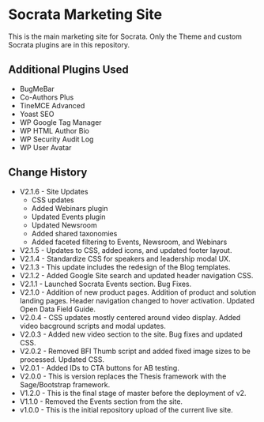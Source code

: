 # Socrata Marketing Site
This is the main marketing site for Socrata. Only the Theme and custom Socrata plugins are in this repository.

Additional Plugins Used
---
- BugMeBar
- Co-Authors Plus
- TineMCE Advanced
- Yoast SEO
- WP Google Tag Manager
- WP HTML Author Bio
- WP Security Audit Log
- WP User Avatar

Change History
---
- V2.1.6 - Site Updates
  * CSS updates
  * Added Webinars plugin
  * Updated Events plugin
  * Updated Newsroom
  * Added shared taxonomies
  * Added faceted filtering to Events, Newsroom, and Webinars
- V2.1.5 - Updates to CSS, added icons, and updated footer layout.
- V2.1.4 - Standardize CSS for speakers and leadership modal UX.
- V2.1.3 - This update includes the redesign of the Blog templates.
- V2.1.2 - Added Google Site search and updated header navigation CSS.
- V2.1.1 - Launched Socrata Events section. Bug Fixes.
- V2.1.0 - Addition of new product pages. Addition of product and solution landing pages. Header navigation changed to hover activation. Updated Open Data Field Guide.
- V2.0.4 - CSS updates mostly centered around video display. Added video bacground scripts and modal updates.
- V2.0.3 - Added new video section to the site. Bug fixes and updated CSS.
- V2.0.2 - Removed BFI Thumb script and added fixed image sizes to be processed. Updated CSS.
- V2.0.1 - Added IDs to CTA buttons for AB testing.
- V2.0.0 - This is version replaces the Thesis framework with the Sage/Bootstrap framework.
- V1.2.0 - This is the final stage of master before the deployment of v2.
- V1.1.0 - Removed the Events section from the site.
- v1.0.0 - This is the initial repository upload of the current live site.

